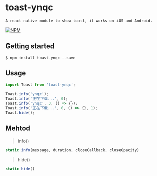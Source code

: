 # toast-ynqc
    
    A react native module to show toast, it works on iOS and Android.
    
[![NPM](https://nodei.co/npm/toast-ynqc.png)](https://nodei.co/npm/toast-ynqc/)

## Getting started

`$ npm install toast-ynqc --save`

##  Usage
```javascript
import Toast from 'toast-ynqc';

Toast.info('ynqc');
Toast.info('正在下载...', 0);
Toast.info('ynqc', 3, () => {});
Toast.info('正在下载...', 0, () => {}, 1);
Toast.hide();
```

##  Mehtod
> info()

```javascript
static info(message, duration, closeCallback, closeOpacity)
```
> hide()

```javascript
static hide()
```
